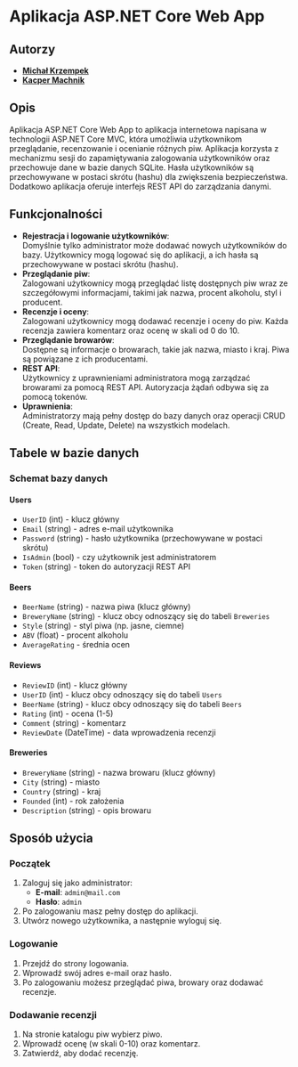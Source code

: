 # Aplikacja ASP.NET Core Web App

## Autorzy
- **[Michał Krzempek](https://github.com/miskrz0421)**
- **[Kacper Machnik](https://github.com/KacperMachnik)**

## Opis
Aplikacja ASP.NET Core Web App to aplikacja internetowa napisana w technologii ASP.NET Core MVC, która umożliwia użytkownikom przeglądanie, recenzowanie i ocenianie różnych piw. Aplikacja korzysta z mechanizmu sesji do zapamiętywania zalogowania użytkowników oraz przechowuje dane w bazie danych SQLite. Hasła użytkowników są przechowywane w postaci skrótu (hashu) dla zwiększenia bezpieczeństwa. Dodatkowo aplikacja oferuje interfejs REST API do zarządzania danymi.

## Funkcjonalności
- **Rejestracja i logowanie użytkowników**:  
  Domyślnie tylko administrator może dodawać nowych użytkowników do bazy. Użytkownicy mogą logować się do aplikacji, a ich hasła są przechowywane w postaci skrótu (hashu).  
- **Przeglądanie piw**:  
  Zalogowani użytkownicy mogą przeglądać listę dostępnych piw wraz ze szczegółowymi informacjami, takimi jak nazwa, procent alkoholu, styl i producent.  
- **Recenzje i oceny**:  
  Zalogowani użytkownicy mogą dodawać recenzje i oceny do piw. Każda recenzja zawiera komentarz oraz ocenę w skali od 0 do 10.  
- **Przeglądanie browarów**:  
  Dostępne są informacje o browarach, takie jak nazwa, miasto i kraj. Piwa są powiązane z ich producentami.  
- **REST API**:  
  Użytkownicy z uprawnieniami administratora mogą zarządzać browarami za pomocą REST API. Autoryzacja żądań odbywa się za pomocą tokenów.  
- **Uprawnienia**:  
  Administratorzy mają pełny dostęp do bazy danych oraz operacji CRUD (Create, Read, Update, Delete) na wszystkich modelach.  

## Tabele w bazie danych
### Schemat bazy danych
#### Users
- `UserID` (int) - klucz główny  
- `Email` (string) - adres e-mail użytkownika  
- `Password` (string) - hasło użytkownika (przechowywane w postaci skrótu)  
- `IsAdmin` (bool) - czy użytkownik jest administratorem  
- `Token` (string) - token do autoryzacji REST API  

#### Beers
- `BeerName` (string) - nazwa piwa (klucz główny)  
- `BreweryName` (string) - klucz obcy odnoszący się do tabeli `Breweries`  
- `Style` (string) - styl piwa (np. jasne, ciemne)  
- `ABV` (float) - procent alkoholu  
- `AverageRating` - średnia ocen  

#### Reviews
- `ReviewID` (int) - klucz główny  
- `UserID` (int) - klucz obcy odnoszący się do tabeli `Users`  
- `BeerName` (string) - klucz obcy odnoszący się do tabeli `Beers`  
- `Rating` (int) - ocena (1-5)  
- `Comment` (string) - komentarz  
- `ReviewDate` (DateTime) - data wprowadzenia recenzji  

#### Breweries
- `BreweryName` (string) - nazwa browaru (klucz główny)  
- `City` (string) - miasto  
- `Country` (string) - kraj  
- `Founded` (int) - rok założenia  
- `Description` (string) - opis browaru  

## Sposób użycia
### Początek
1. Zaloguj się jako administrator:  
   - **E-mail**: `admin@mail.com`  
   - **Hasło**: `admin`  
2. Po zalogowaniu masz pełny dostęp do aplikacji.  
3. Utwórz nowego użytkownika, a następnie wyloguj się.  

### Logowanie
1. Przejdź do strony logowania.  
2. Wprowadź swój adres e-mail oraz hasło.  
3. Po zalogowaniu możesz przeglądać piwa, browary oraz dodawać recenzje.  

### Dodawanie recenzji
1. Na stronie katalogu piw wybierz piwo.  
2. Wprowadź ocenę (w skali 0-10) oraz komentarz.  
3. Zatwierdź, aby dodać recenzję.  
